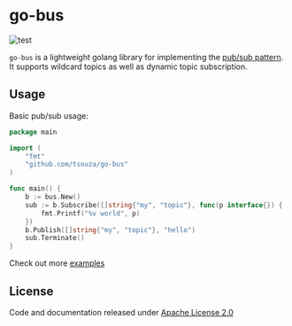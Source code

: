 # go-bus

![test](https://github.com/tsouza/go-bus/actions/workflows/test/badge.svg)

`go-bus` is a lightweight golang library for implementing the [pub/sub pattern](https://en.wikipedia.org/wiki/Publish%E2%80%93subscribe_pattern). It supports wildcard topics as well as dynamic topic subscription.

## Usage

Basic pub/sub usage:

```go
package main

import (
	"fmt"
	"github.com/tsouza/go-bus"
)

func main() {
	b := bus.New()
	sub := b.Subscribe([]string{"my", "topic"}, func(p interface{}) {
		fmt.Printf("%v world", p)
	})
	b.Publish([]string{"my", "topic"}, "hello")
	sub.Terminate()
}
```

Check out more [examples](examples)

## License

Code and documentation released under [Apache License 2.0](LICENSE)